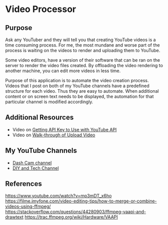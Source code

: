 # Video Processor

## Purpose

Ask any YouTuber and they will tell you that creating YouTube videos is a time consuming process. 
For me, the most mundane and worse part of the process is waiting on the videos to render and uploading them
to YouTube. 

Some video editors, have a version of their software that can be ran on the server to render the video files
created. By offloading the video rendering to another machine, you can edit more videos in less time. 

Purpose of this application is to automate the video creation process. Videos that I post on both of my YouTube
channels have a predefined structure for each video. Thus they are easy to automate. When additional 
content or on screen text needs to be displayed, the automation for that particular channel is modified 
accordingly.

## Additional Resources

* Video on [Getting API Key to Use with YouTube API](https://www.youtube.com/watch?v=JbWnRhHfTDA)
* Video on [Walk-through of Upload Video](https://www.youtube.com/watch?v=pb_t5_ShQOM)

## My YouTube Channels

* [Dash Cam channel](https://www.youtube.com/channel/UCB7rvymUaUbbig3skv2zvCQ?sub_confirmation=1)
* [DIY and Tech Channel](https://www.youtube.com/channel/UC4HCouBLtXD1j1U_17aBqig?sub_confirmation=1) 

## References

https://www.youtube.com/watch?v=mp3mDT_x6ho
https://filme.imyfone.com/video-editing-tips/how-to-merge-or-combine-videos-using-ffmpeg/
https://stackoverflow.com/questions/44280903/ffmpeg-vaapi-and-drawtext
https://trac.ffmpeg.org/wiki/Hardware/VAAPI
